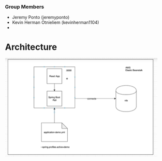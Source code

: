 ### Group Members
- Jeremy Ponto (jeremyponto)
- Kevin Herman Otnieliem (kevinherman1104)
- 
# Architecture
![Alt text](https://github.com/jeremyponto/COMP6573001-2021-CDS_Final_Project/blob/main/Arcchitecture.jpg)
